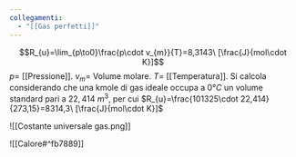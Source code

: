 ```yaml
---
collegamenti:
  - "[[Gas perfetti]]"
---
```

$$R_{u}=\lim_{p\to0}\frac{p\cdot v_{m}}{T}=8,3143\ [\frac{J}{mol\cdot K}]$$
$p =$ [[Pressione]].
$v_{m}=$ Volume molare.
$T=$ [[Temperatura]].
Si calcola considerando che una kmole di gas ideale occupa a $0°C$ un volume standard pari a $22,414\ m^{3}$, per cui $R_{u}=\frac{101325\cdot 22,414}{273,15}=8314,3\ [\frac{J}{mol\cdot K}]$

![[Costante universale gas.png]]

![[Calore#^fb7889]]